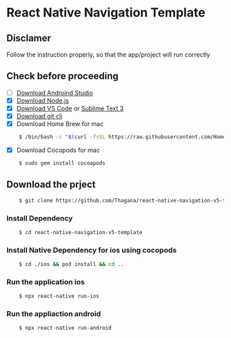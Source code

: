 # React Native Navigation Template

## Disclamer
Follow the instruction properly, so that the app/project will run correctly

## Check before proceeding
- [ ] [Download Androind Studio](https://developer.android.com/studio)
- [x] [Download Node.js](https://nodejs.org/en/download/)
- [x] [Download VS Code](https://code.visualstudio.com/download) or [Sublime Text 3](https://www.sublimetext.com/3)
- [x] [Download git cli](https://developer.android.com/studio)
- [x] Download Home Brew for mac
```bash
	$ /bin/bash -c "$(curl -fsSL https://raw.githubusercontent.com/Homebrew/install/master/install.sh)"
```
- [x] Download Cocopods for mac
```bash
	$ sudo gem install cocoapods
```

## Download the prject
```bash
	$ git clone https://github.com/Thagana/react-native-navigation-v5-template.git
```

### Install Dependency
```bash
	$ cd react-native-navigation-v5-template
```
### Install Native Dependency for ios using cocopods
```bash
	$ cd ./ios && pod install && cd ..
```

### Run the application ios
```bash
	$ npx react-native run-ios
```

### Run the appliaction android
```bash
	$ npx react-native run-android
```
